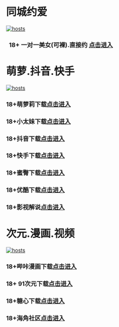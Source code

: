 # 同城约爱
[](#聊天)
[![hosts](https://av8600.github.io/image/ha1.jpg)](#22-如何修改hosts)
###    18+ 一对一美女(可裸).直接约 [点击进入](https://jy09110519-1317033022.cos.accelerate.myqcloud.com/su.html?t=001gz_298)
# 萌萝.抖音.快手
[](#聊天)
[![hosts](https://av8600.github.io/image/ha2.jpg)](#22-如何修改hosts)
### 18+萌萝莉下载[点击进入](https://or8qo7yc4l.top/?channel_code=MIM07BG)
### 18+小太妹下载[点击进入](https://gnob0llmu.top/?channel_code=MIM03BG)
### 18+抖音下载[点击进入](https://408l3rghjp.top/?channel_code=MIM05BG1)
### 18+快手下载[点击进入](https://4kk91rsx9.top/?channel_code=MIM04BG1)
### 18+蜜臀下载[点击进入](https://d22f85l06.top/?channel_code=MIM18BGG)
### 18+优酷下载[点击进入](https://1wgs5s4ng.top/?channel_code=MIM13BG)
### 18+影视解说[点击进入](https://kzmfrioavf.top/?channel_code=MIM17BG2)
# 次元.漫画.视频
[](#聊天)
[![hosts](https://av8600.github.io/image/ha3.jpg)](#22-如何修改hosts)
### 18+哔咔漫画下载[点击进入](https://bkbwfjvm.com?ch=oebg21bk)
### 18+ 91次元下载[点击进入](https://91yfhnqp.com/?ch=oebg21cy)
### 18+糖心下载[点击进入](https://txs705ut.com/?_c=oebg31tx)
### 18+海角社区[点击进入](https://d.hj58gd.com/?channel=ykhjqq1)

